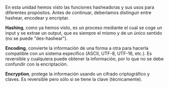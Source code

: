En esta unidad hemos visto las funciones hasheadoras y sus usos para diferentes propósitos. Antes de continuar, deberíamos distinguir entre hashear, encodear y encriptar.

**Hashing**, como ya hemos visto, es un proceso mediante el cual se coge un input y se extrae un output, que es siempre el mismo y de un único sentido (no se puede "des-hashear").

**Encoding**, convierte la información de una forma a otra para hacerla compatible con un sistema específico (ASCII, UTF-8, UTF-16, etc.). Es reversible y cualquiera puede obtener la información, por lo que no se debe confundir con la encriptación.

**Encryption**, protege la información usando un cifrado criptográfico y claves. Es reversible pero sólo si se tiene la clave (técnicamente).
